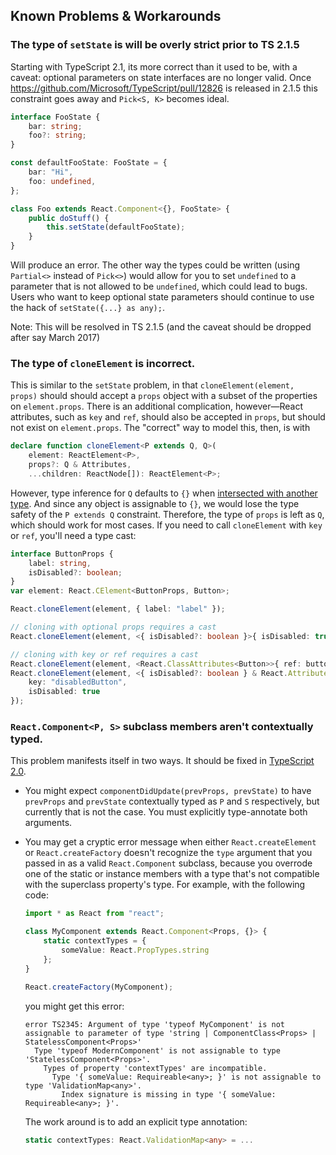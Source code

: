 ## Known Problems & Workarounds

### **The type of `setState` is will be overly strict prior to TS 2.1.5**
Starting with TypeScript 2.1, its more correct than it used to be, with a caveat: optional parameters on state interfaces are no longer valid. Once https://github.com/Microsoft/TypeScript/pull/12826 is released in 2.1.5 this constraint goes away and `Pick<S, K>` becomes ideal.

```ts
interface FooState {
    bar: string;
    foo?: string;
}

const defaultFooState: FooState = {
    bar: "Hi",
    foo: undefined,
};

class Foo extends React.Component<{}, FooState> {
    public doStuff() {
        this.setState(defaultFooState);
    }
}
```

Will produce an error. The other way the types could be written (using `Partial<>` instead of `Pick<>`) would allow for you to set `undefined` to a parameter that is not allowed
to be `undefined`, which could lead to bugs. Users who want to keep optional state parameters should continue to use the hack of `setState({...} as any);`.

Note: This will be resolved in TS 2.1.5 (and the caveat should be dropped after say March 2017)
  
### **The type of `cloneElement` is incorrect.**
This is similar to the `setState` problem, in that `cloneElement(element, props)` should should accept a `props` object with a subset of the properties on `element.props`. There is an additional complication, however—React attributes, such as `key` and `ref`, should also be accepted in `props`, but should not exist on `element.props`. The "correct" way to model this, then, is with
```ts
declare function cloneElement<P extends Q, Q>(
    element: ReactElement<P>,
    props?: Q & Attributes,
    ...children: ReactNode[]): ReactElement<P>;
```
However, type inference for `Q` defaults to `{}` when [intersected with another type](https://github.com/Microsoft/TypeScript/pull/5738#issuecomment-181904905). And since any object is assignable to `{}`, we would lose the type safety of the `P extends Q` constraint. Therefore, the type of `props` is left as `Q`, which should work for most cases. If you need to call `cloneElement` with `key` or `ref`, you'll need a type cast:
```ts
interface ButtonProps {
    label: string,
    isDisabled?: boolean;
}
var element: React.CElement<ButtonProps, Button>;

React.cloneElement(element, { label: "label" });

// cloning with optional props requires a cast
React.cloneElement(element, <{ isDisabled?: boolean }>{ isDisabled: true });

// cloning with key or ref requires a cast
React.cloneElement(element, <React.ClassAttributes<Button>>{ ref: button => button.reset() });
React.cloneElement(element, <{ isDisabled?: boolean } & React.Attributes>{
    key: "disabledButton",
    isDisabled: true
});
```

### **`React.Component<P, S>` subclass members aren't contextually typed.**
This problem manifests itself in two ways. It should be fixed in [TypeScript 2.0](https://github.com/Microsoft/TypeScript/pull/6118).

  - You might expect `componentDidUpdate(prevProps, prevState)` to have `prevProps` and `prevState` contextually typed as `P` and `S` respectively, but currently that is not the case. You must explicitly type-annotate both arguments.

  - You may get a cryptic error message when either `React.createElement` or `React.createFactory` doesn't recognize the `type` argument that you passed in as a valid `React.Component` subclass, because you overrode one of the static or instance members with a type that's not compatible with the superclass property's type. For example, with the following code:
    ```ts
    import * as React from "react";

    class MyComponent extends React.Component<Props, {}> {
        static contextTypes = {
            someValue: React.PropTypes.string
        };
    }

    React.createFactory(MyComponent);
    ```
    you might get this error:
    ```
    error TS2345: Argument of type 'typeof MyComponent' is not assignable to parameter of type 'string | ComponentClass<Props> | StatelessComponent<Props>'
      Type 'typeof ModernComponent' is not assignable to type 'StatelessComponent<Props>'.
        Types of property 'contextTypes' are incompatible.
          Type '{ someValue: Requireable<any>; }' is not assignable to type 'ValidationMap<any>'.
            Index signature is missing in type '{ someValue: Requireable<any>; }'.
    ```
    The work around is to add an explicit type annotation:
    ```ts
    static contextTypes: React.ValidationMap<any> = ...
    ```
